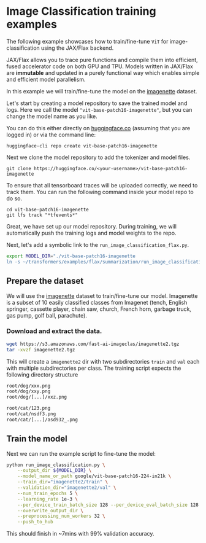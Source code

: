 <!---
Copyright 2021 The HuggingFace Team. All rights reserved.

Licensed under the Apache License, Version 2.0 (the "License");
you may not use this file except in compliance with the License.
You may obtain a copy of the License at

    http://www.apache.org/licenses/LICENSE-2.0

Unless required by applicable law or agreed to in writing, software
distributed under the License is distributed on an "AS IS" BASIS,
WITHOUT WARRANTIES OR CONDITIONS OF ANY KIND, either express or implied.
See the License for the specific language governing permissions and
limitations under the License.
-->

# Image Classification training examples

The following example showcases how to train/fine-tune `ViT` for image-classification using the JAX/Flax backend.

JAX/Flax allows you to trace pure functions and compile them into efficient, fused accelerator code on both GPU and TPU.
Models written in JAX/Flax are **immutable** and updated in a purely functional
way which enables simple and efficient model parallelism.


In this example we will train/fine-tune the model on the [imagenette](https://github.com/fastai/imagenette) dataset.

Let's start by creating a model repository to save the trained model and logs.
Here we call the model `"vit-base-patch16-imagenette"`, but you can change the model name as you like.

You can do this either directly on [huggingface.co](https://huggingface.co/new) (assuming that
you are logged in) or via the command line:

```
huggingface-cli repo create vit-base-patch16-imagenette
```
Next we clone the model repository to add the tokenizer and model files.
```
git clone https://huggingface.co/<your-username>/vit-base-patch16-imagenette
```
To ensure that all tensorboard traces will be uploaded correctly, we need to 
track them. You can run the following command inside your model repo to do so.

```
cd vit-base-patch16-imagenette
git lfs track "*tfevents*"
```

Great, we have set up our model repository. During training, we will automatically
push the training logs and model weights to the repo.

Next, let's add a symbolic link to the `run_image_classification_flax.py`.

```bash
export MODEL_DIR="./vit-base-patch16-imagenette
ln -s ~/transformers/examples/flax/summarization/run_image_classification_flax.py run_image_classification_flax.py
```

## Prepare the dataset

We will use the [imagenette](https://github.com/fastai/imagenette) dataset to train/fine-tune our model. Imagenette is a subset of 10 easily classified classes from Imagenet (tench, English springer, cassette player, chain saw, church, French horn, garbage truck, gas pump, golf ball, parachute).


### Download and extract the data.

```bash
wget https://s3.amazonaws.com/fast-ai-imageclas/imagenette2.tgz
tar -xvzf imagenette2.tgz
```

This will create a `imagenette2` dir with two subdirectories `train` and `val` each with multiple subdirectories per class. The training script expects the following directory structure

```bash
root/dog/xxx.png
root/dog/xxy.png
root/dog/[...]/xxz.png

root/cat/123.png
root/cat/nsdf3.png
root/cat/[...]/asd932_.png
```

## Train the model

Next we can run the example script to fine-tune the model:

```bash
python run_image_classification.py \
    --output_dir ${MODEL_DIR} \
    --model_name_or_path google/vit-base-patch16-224-in21k \
    --train_dir="imagenette2/train" \
    --validation_dir="imagenette2/val" \
    --num_train_epochs 5 \
    --learning_rate 1e-3 \
    --per_device_train_batch_size 128 --per_device_eval_batch_size 128 \
    --overwrite_output_dir \
    --preprocessing_num_workers 32 \
    --push_to_hub
```

This should finish in ~7mins with 99% validation accuracy.